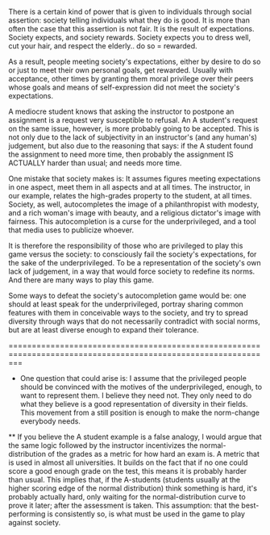 There is a certain kind of power that is given to individuals through social assertion: society telling individuals what they do is good.  It is more than often the case that this assertion is not fair. It is the result of expectations. Society expects, and society rewards. Society expects you to dress well, cut your hair, and respect the elderly.. do so = rewarded. 

As a result, people meeting society's expectations, either by desire to do so or just to meet their own personal goals, get rewarded. Usually with acceptance, other times by granting them moral privilege over their peers whose goals and means of self-expression did not meet the society's expectations.

A mediocre student knows that asking the instructor to postpone an assignment is a request very susceptible to refusal. An A student's request on the same issue, however, is more probably going to be accepted. This is not only due to the lack of subjectivity in an instructor's (and any human's) judgement, but also due to the reasoning that says: if the A student found  the assignment to need more time, then probably the assignment IS ACTUALLY harder than usual; and needs more time.

One mistake that society makes is:  It assumes figures meeting expectations in one aspect, meet them in all aspects and at all times. The instructor, in our example, relates the high-grades property to the student, at all times. Society, as well, autocompletes the image of a philanthropist with modesty, and a rich woman's image with beauty, and a religious dictator's image with fairness. This autocompletion is a curse for the underprivileged, and a tool that media uses to publicize whoever.

 It is therefore the responsibility of those who are privileged to play this game versus the society: to consciously fail the society's expectations, for the sake of the underprivileged. To be a  representation of the society's own lack of judgement, in a way that would force society to redefine its norms. And there are many ways to play this game.  

Some ways to defeat the society's autocompletion game would be: one should at least speak for the underprivileged, portray sharing common features with them in conceivable ways to the society,  and try to spread diversity through ways that do not necessarily contradict with social norms, but are at least diverse enough to expand their tolerance.


===============================================================================================================
* One question that could arise is: I assume that the privileged people should be convinced with the motives of the underprivileged, enough, to want to represent them. I believe they need not. They only need to do what they believe is a good representation of diversity in their fields. This movement from a still position is enough to make the norm-change everybody needs.

** If you believe the A student example is a false analogy, I would argue that the same logic followed by the instructor incentivizes the normal-distribution of the grades as a metric for how hard an exam is. A metric that is used in almost all universities. It builds on the fact that if no one could score a good enough grade on the test, this means it is probably harder than usual. This implies that, if the A-students (students usually at the higher scoring edge of the normal distribution) think something is hard,  it's probably actually hard, only waiting for the normal-distribution curve to prove it later; after the assessment is taken. This assumption: that the best-performing is consistently so, is what must be used in the game to play against society.
